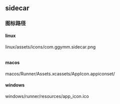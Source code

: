 ## sidecar

### 图标路径

#### linux

linux/assets/icons/com.ggymm.sidecar.png

```

```

#### macos

macos/Runner/Assets.xcassets/AppIcon.appiconset/

#### windows

windows/runner/resources/app_icon.ico
